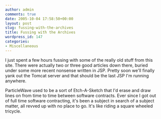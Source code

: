 ```yaml
---
author: admin
comments: true
date: 2005-10-04 17:58:50+00:00
layout: post
slug: fussing-with-the-archives
title: Fussing with the Archives
wordpress_id: 147
categories:
- Miscellaneous
---
```


I just spent a few hours fussing with some of the really old stuff from this site.  There were actually two or three good articles down there, buried under some more recent nonsense written in JSP.  Pretty soon we'll finally yank out the Tomcat server and that should be the last JSP I'm running anywhere.

ParticleWave used to be a sort of Etch-A-Sketch that I'd erase and draw lines on from time to time between software contracts.  Ever since I got out of full time software contracting, it's been a subject in search of a subject matter, all revved up with no place to go.  It's like riding a square wheeled tricycle.
